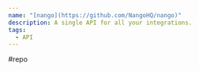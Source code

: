 ```yaml
---
name: "[nango](https://github.com/NangoHQ/nango)"
description: A single API for all your integrations.
tags:
  - API
---
```

#repo